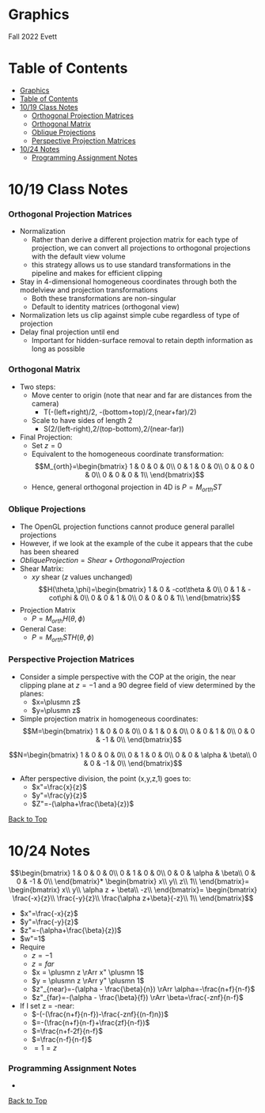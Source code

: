 # Graphics

Fall 2022
Evett

# Table of Contents

- [Graphics](#graphics)
- [Table of Contents](#table-of-contents)
- [10/19 Class Notes](#1019-class-notes)
    - [Orthogonal Projection Matrices](#orthogonal-projection-matrices)
    - [Orthogonal Matrix](#orthogonal-matrix)
    - [Oblique Projections](#oblique-projections)
    - [Perspective Projection Matrices](#perspective-projection-matrices)
- [10/24 Notes](#1024-notes)
    - [Programming Assignment Notes](#programming-assignment-notes)

# 10/19 Class Notes

### Orthogonal Projection Matrices

- Normalization
  - Rather than derive a different projection matrix for each type of projection, we can convert all projections to orthogonal projections with the default view volume
  - this strategy allows us to use standard transformations in the pipeline and makes for efficient clipping
- Stay in 4-dimensional homogeneous coordinates through both the modelview and projection transformations
  - Both these transformations are non-singular
  - Default to identity matrices (orthogonal view)
- Normalization lets us clip against simple cube regardless of type of projection
- Delay final projection until end
  - Important for hidden-surface removal to retain depth information as long as possible

### Orthogonal Matrix

- Two steps:
  - Move center to origin (note that near and far are distances from the camera)
    - T(-(left+right)/2, -(bottom+top)/2,(near+far)/2)
  - Scale to have sides of length 2
    - S(2/(left-right),2/(top-bottom),2/(near-far))
- Final Projection:
  - Set $z=0$
  - Equivalent to the homogeneous coordinate transformation:
$$M_{orth}=\begin{bmatrix}
    1 & 0 & 0 & 0\\
    0 & 1 & 0 & 0\\
    0 & 0 & 0 & 0\\
    0 & 0 & 0 & 1\\
\end{bmatrix}$$
  - Hence, general orthogonal projection in 4D is $P=M_{orth}ST$

### Oblique Projections

- The OpenGL projection functions cannot produce general parallel projections 
- However, if we look at the example of the cube it appears that the cube has been sheared
- $Oblique Projection=Shear+Orthogonal Projection$
- Shear Matrix:
  - *xy* shear (*z* values unchanged)
$$H(\theta,\phi)=\begin{bmatrix}
    1 & 0 & -cot\theta & 0\\
    0 & 1 & -cot\phi & 0\\
    0 & 0 & 1 & 0\\
    0 & 0 & 0 & 1\\
\end{bmatrix}$$
- Projection Matrix
  - $P=M_{orth}H(\theta,\phi)$
- General Case:
  - $P=M_{orth}STH(\theta,\phi)$

### Perspective Projection Matrices

- Consider a simple perspective with the COP at the origin, the near clipping plane at $z=-1$ and a 90 degree field of view determined by the planes:
  - $x=\plusmn z$
  - $y=\plusmn z$
- Simple projection matrix in homogeneous coordinates:
$$M=\begin{bmatrix}
    1 & 0 & 0 & 0\\
    0 & 1 & 0 & 0\\
    0 & 0 & 1 & 0\\
    0 & 0 & -1 & 0\\
\end{bmatrix}$$

$$N=\begin{bmatrix}
    1 & 0 & 0 & 0\\
    0 & 1 & 0 & 0\\
    0 & 0 & \alpha & \beta\\
    0 & 0 & -1 & 0\\
\end{bmatrix}$$

- After perspective division, the point (x,y,z,1) goes to:
  - $x"=\frac{x}{z}$
  - $y"=\frac{y}{z}$
  - $Z"=-(\alpha+\frac{\beta}{z})$

[Back to Top](#table-of-contents)

# 10/24 Notes

$$\begin{bmatrix}
    1 & 0 & 0 & 0\\
    0 & 1 & 0 & 0\\
    0 & 0 & \alpha & \beta\\
    0 & 0 & -1 & 0\\
\end{bmatrix}*
\begin{bmatrix}
    x\\
    y\\
    z\\
    1\\
\end{bmatrix}=
\begin{bmatrix}
    x\\
    y\\
    \alpha z + \beta\\
    -z\\
\end{bmatrix}=
\begin{bmatrix}
    \frac{-x}{z}\\
    \frac{-y}{z}\\
    \frac{\alpha z+\beta}{-z}\\
    1\\
\end{bmatrix}$$

- $x"=\frac{-x}{z}$
- $y"=\frac{-y}{z}$
- $z"=-(\alpha+\frac{\beta}{z})$
- $w"=1$
- Require
  - $z=-1$
  - $z=far$
  - $x = \plusmn z \rArr x" \plusmn 1$
  - $y = \plusmn z \rArr y" \plusmn 1$
  - $z"_{near}=-(\alpha - \frac{\beta}{n}) \rArr \alpha=-\frac{n+f}{n-f}$
  - $z"_{far}=-(\alpha - \frac{\beta}{f}) \rArr \beta=\frac{-znf}{n-f}$
- If I set z = -near:
  - $-(-(\frac{n+f}{n-f})-\frac{-znf}{(n-f)n})$
  - $=-(\frac{n+f}{n-f}+\frac{zf}{n-f})$
  - $=\frac{n+f-2f}{n-f}$
  - $=\frac{n-f}{n-f}$
  - $=1=z$

### Programming Assignment Notes

- 








[Back to Top](#table-of-contents)

